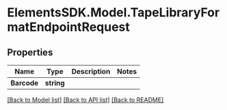 # ElementsSDK.Model.TapeLibraryFormatEndpointRequest

## Properties

Name | Type | Description | Notes
------------ | ------------- | ------------- | -------------
**Barcode** | **string** |  | 

[[Back to Model list]](../README.md#documentation-for-models) [[Back to API list]](../README.md#documentation-for-api-endpoints) [[Back to README]](../README.md)

